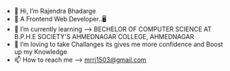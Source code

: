 - 👋 Hi, I’m Rajendra Bhadarge
- 👀 A Frontend Web Developer..🖥
- 🌱 I’m currently learning --> BECHELOR OF COMPUTER SCIENCE AT B.P.H.E SOCIETY'S AHMEDNAGAR COLLEGE, AHMEDNAGAR
- 💞️ I’m loving to take Challanges its gives me more confidence and Boost up my Knowledge
- 📫 How to reach me --> mrrj1503@gmail.com

<!---
MRRJ03/MRRJ03 is a ✨ special ✨ repository because its `README.md` (this file) appears on your GitHub profile.
You can click the Preview link to take a look at your changes.
--->
